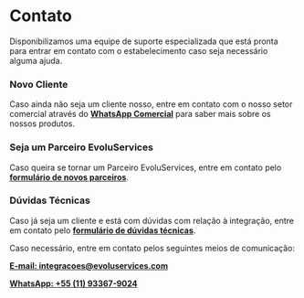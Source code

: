 # Contato

Disponibilizamos uma equipe de suporte especializada que está pronta para entrar
em contato com o estabelecimento caso seja necessário alguma ajuda.

### Novo Cliente
Caso ainda não seja um cliente nosso, entre em contato com o nosso setor
comercial através do
**[WhatsApp Comercial](https://api.whatsapp.com/send?1=pt_BR&phone=551130148680)**
para saber mais sobre os nossos produtos.

### Seja um Parceiro EvoluServices
Caso queira se tornar um Parceiro EvoluServices, entre em contato pelo
**[formulário de novos parceiros](https://app.pipefy.com/public/form/fSSA2SjJ?qual_o_motivo_do_seu_contato=Tenho%20interesse%20em%20realizar%20parceria)**.

### Dúvidas Técnicas
Caso já seja um cliente e está com dúvidas com relação à integração, entre em
contato pelo **[formulário de dúvidas técnicas](https://app.pipefy.com/public/form/fSSA2SjJ?qual_o_motivo_do_seu_contato=Estou%20com%20d%C3%BAvidas%20no%20processo%20de%20integra%C3%A7%C3%A3o)**.

Caso necessário, entre em contato pelos seguintes meios de
comunicação:

**[E-mail: integracoes@evoluservices.com](mailto:integracoes@evoluservices.com)**

**[WhatsApp: +55 (11) 93367-9024](https://api.whatsapp.com/send?1=pt_BR&phone=5511933679024)**